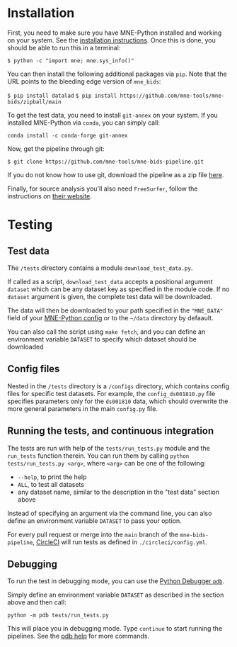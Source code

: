 # Installation

First, you need to make sure you have MNE-Python installed and working on your
system. See the [installation instructions](http://martinos.org/mne/stable/install_mne_python.html).
Once this is done, you should be able to run this in a terminal:

`$ python -c "import mne; mne.sys_info()"`

You can then install the following additional packages via `pip`. Note that
the URL points to the bleeding edge version of `mne_bids`:

`$ pip install datalad`
`$ pip install https://github.com/mne-tools/mne-bids/zipball/main`

To get the test data, you need to install `git-annex` on your system. If you
installed MNE-Python via `conda`, you can simply call:

`conda install -c conda-forge git-annex`

Now, get the pipeline through git:

`$ git clone https://github.com/mne-tools/mne-bids-pipeline.git`

If you do not know how to use git, download the pipeline as a zip file
[here](https://github.com/mne-tools/mne-bids-pipeline/archive/main.zip).

Finally, for source analysis you'll also need `FreeSurfer`, follow the
instructions on [their website](https://surfer.nmr.mgh.harvard.edu/).

# Testing

## Test data

The `/tests` directory contains a module `download_test_data.py`.

If called as a script, `download_test_data` accepts a positional argument
`dataset` which can be any dataset key as specified in the module code. If no
`dataset` argument is given, the complete test data will be downloaded.

The data will then be downloaded to your path specified in the `"MNE_DATA"`
field of your
[MNE-Python config](https://mne.tools/stable/auto_tutorials/misc/plot_configuration.html#sphx-glr-auto-tutorials-misc-plot-configuration-py)
or to the `~/data` directory by defaault.

You can also call the script using `make fetch`, and you can define an
environment variable `DATASET` to specify which dataset should be downloaded

## Config files

Nested in the `/tests` directory is a `/configs` directory, which contains
config files for specific test datasets. For example, the `config_ds001810.py`
file specifies parameters only for the `ds001810` data, which should overwrite
the more general parameters in the main `config.py` file.

## Running the tests, and continuous integration

The tests are run with help of the `tests/run_tests.py` module and the
`run_tests` function therein. You can run them by calling
`python tests/run_tests.py <arg>`, where `<arg>` can be one of the following:

- `--help`, to print the help
- `ALL`, to test all datasets
- any dataset name, similar to the description in the "test data" section above

Instead of specifying an argument via the command line, you can also define
an environment variable `DATASET` to pass your option.

For every pull request or merge into the `main` branch of the
`mne-bids-pipeline`,
[CircleCI](https://circleci.com/gh/brainthemind/CogBrainDyn_MEG_Pipeline)
will run tests as defined in `./circleci/config.yml`.

## Debugging

To run the test in debugging mode, you can use the
[Python Debugger `pdb`](https://docs.python.org/3/library/pdb.html).

Simply define an environment variable `DATASET` as described in the section
above and then call:

`python -m pdb tests/run_tests.py`

This will place you in debugging mode. Type `continue` to start running the
pipelines. See the
[pdb help](https://docs.python.org/3/library/pdb.html#debugger-commands)
for more commands.

